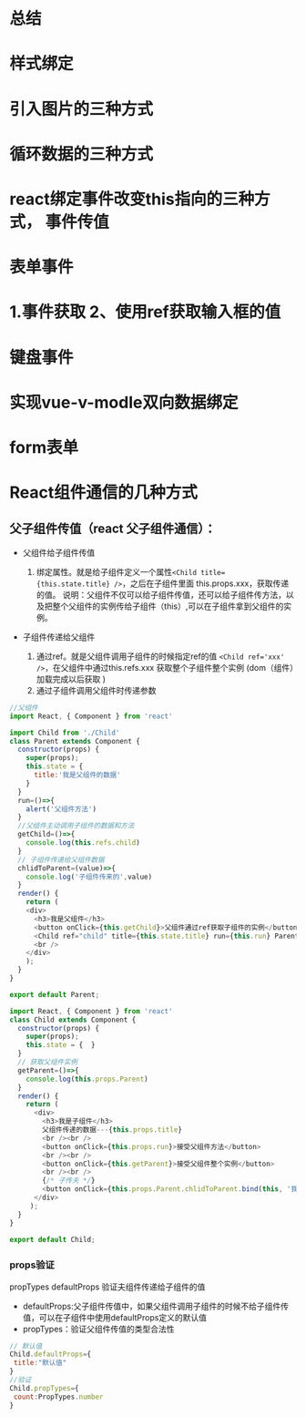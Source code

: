 # 总结
# 样式绑定
# 引入图片的三种方式
# 循环数据的三种方式
# react绑定事件改变this指向的三种方式， 事件传值

# 表单事件
# 1.事件获取 2、使用ref获取输入框的值

# 键盘事件

# 实现vue-v-modle双向数据绑定

# form表单

# React组件通信的几种方式

## 父子组件传值（react 父子组件通信）：
- 父组件给子组件传值 
  1. 绑定属性。就是给子组件定义一个属性`<Child title={this.state.title} />`，之后在子组件里面 this.props.xxx，获取传递的值。
说明：父组件不仅可以给子组件传值，还可以给子组件传方法，以及把整个父组件的实例传给子组件（this）,可以在子组件拿到父组件的实例。

- 子组件传递给父组件
  1. 通过ref。就是父组件调用子组件的时候指定ref的值 `<Child ref='xxx' />`，在父组件中通过this.refs.xxx  获取整个子组件整个实例  (dom（组件）加载完成以后获取 )
  2. 通过子组件调用父组件时传递参数
```javascript
//父组件
import React, { Component } from 'react'

import Child from './Child'
class Parent extends Component {
  constructor(props) {
    super(props);
    this.state = {
      title:'我是父组件的数据'
    }
  }
  run=()=>{
    alert('父组件方法')
  }
  //父组件主动调用子组件的数据和方法
  getChild=()=>{
    console.log(this.refs.child)
  }
  // 子组件传递给父组件数据
  chlidToParent=(value)=>{
    console.log('子组件传来的',value)
  }
  render() {
    return (
    <div>
      <h3>我是父组件</h3>
      <button onClick={this.getChild}>父组件通过ref获取子组件的实例</button>
      <Child ref="child" title={this.state.title} run={this.run} Parent={this}/>
      <br />
    </div>
    );
  }
}

export default Parent;

```

```javascript
import React, { Component } from 'react'
class Child extends Component {
  constructor(props) {
    super(props);
    this.state = {  }
  }
  // 获取父组件实例
  getParent=()=>{
    console.log(this.props.Parent)
  }
  render() { 
    return ( 
      <div>
        <h3>我是子组件</h3>
        父组件传递的数据---{this.props.title}
        <br /><br />
        <button onClick={this.props.run}>接受父组件方法</button>
        <br /><br />
        <button onClick={this.getParent}>接受父组件整个实例</button>
        <br /><br />
        {/* 子传夫 */}
        <button onClick={this.props.Parent.chlidToParent.bind(this, '我是子组件数据')}>子传夫</button>
      </div>
     );
  }
}
 
export default Child;
```
### props验证
 propTypes  defaultProps 
 验证夫组件传递给子组件的值
 - defaultProps:父子组件传值中，如果父组件调用子组件的时候不给子组件传值，可以在子组件中使用defaultProps定义的默认值
 - propTypes：验证父组件传值的类型合法性
 ```javascript
 // 默认值
Child.defaultProps={
  title:"默认值"
}
//验证
 Child.propTypes={
  count:PropTypes.number
}
 ```